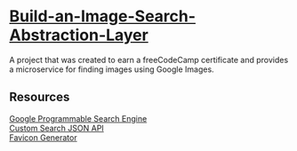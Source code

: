 # [Build-an-Image-Search-Abstraction-Layer](https://www.freecodecamp.org/learn/coding-interview-prep/take-home-projects/build-an-image-search-abstraction-layer)

A project that was created to earn a freeCodeCamp certificate and provides a microservice for finding images using Google Images.

## Resources

[Google Programmable Search Engine](https://programmablesearchengine.google.com/about/) \
[Custom Search JSON API](https://developers.google.com/custom-search/v1/reference/rest/v1/cse/list) \
[Favicon Generator](https://favicon.io/favicon-generator/)
